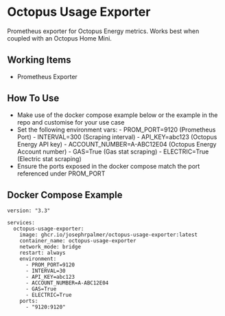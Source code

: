 # Octopus Usage Exporter

Prometheus exporter for Octopus Energy metrics. Works best when coupled with an Octopus Home Mini.

## Working Items
- Prometheus Exporter
## How To Use

- Make use of the docker compose example below or the example in the repo and customise for your use case
- Set the following environment vars:
      - PROM_PORT=9120 (Prometheus Port)
      - INTERVAL=300 (Scraping interval)
      - API_KEY=abc123 (Octopus Energy API key)
      - ACCOUNT_NUMBER=A-ABC12E04 (Octopus Energy Account number)
      - GAS=True (Gas stat scraping)
      - ELECTRIC=True (Electric stat scraping)
- Ensure the ports exposed in the docker compose match the port referenced under PROM_PORT

## Docker Compose Example

```
version: "3.3"

services:
  octopus-usage-exporter:
    image: ghcr.io/josephrpalmer/octopus-usage-exporter:latest
    container_name: octopus-usage-exporter
    network_mode: bridge
    restart: always
    environment:
      - PROM_PORT=9120
      - INTERVAL=30
      - API_KEY=abc123
      - ACCOUNT_NUMBER=A-ABC12E04
      - GAS=True
      - ELECTRIC=True
    ports:
      - "9120:9120"

```
